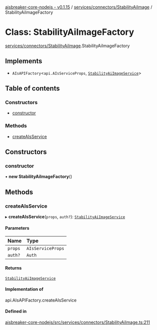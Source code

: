 [aisbreaker-core-nodejs - v0.1.15](../README.md) / [services/connectors/StabilityAiImage](../modules/services_connectors_StabilityAiImage.md) / StabilityAiImageFactory

# Class: StabilityAiImageFactory

[services/connectors/StabilityAiImage](../modules/services_connectors_StabilityAiImage.md).StabilityAiImageFactory

## Implements

- `AIsAPIFactory`<`api.AIsServiceProps`, [`StabilityAiImageService`](services_connectors_StabilityAiImage.StabilityAiImageService.md)\>

## Table of contents

### Constructors

- [constructor](services_connectors_StabilityAiImage.StabilityAiImageFactory.md#constructor)

### Methods

- [createAIsService](services_connectors_StabilityAiImage.StabilityAiImageFactory.md#createaisservice)

## Constructors

### constructor

• **new StabilityAiImageFactory**()

## Methods

### createAIsService

▸ **createAIsService**(`props`, `auth?`): [`StabilityAiImageService`](services_connectors_StabilityAiImage.StabilityAiImageService.md)

#### Parameters

| Name | Type |
| :------ | :------ |
| `props` | `AIsServiceProps` |
| `auth?` | `Auth` |

#### Returns

[`StabilityAiImageService`](services_connectors_StabilityAiImage.StabilityAiImageService.md)

#### Implementation of

api.AIsAPIFactory.createAIsService

#### Defined in

[aisbreaker-core-nodejs/src/services/connectors/StabilityAiImage.ts:211](https://github.com/aisbreaker/aisbreaker-js/blob/develop/packages/aisbreaker-core-nodejs/src/services/connectors/StabilityAiImage.ts#L211)
